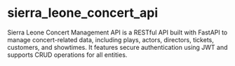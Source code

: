 # sierra_leone_concert_api
Sierra Leone Concert Management API is a RESTful API built with FastAPI to manage concert-related data, including plays, actors, directors, tickets, customers, and showtimes. It features secure authentication using JWT and supports CRUD operations for all entities.
